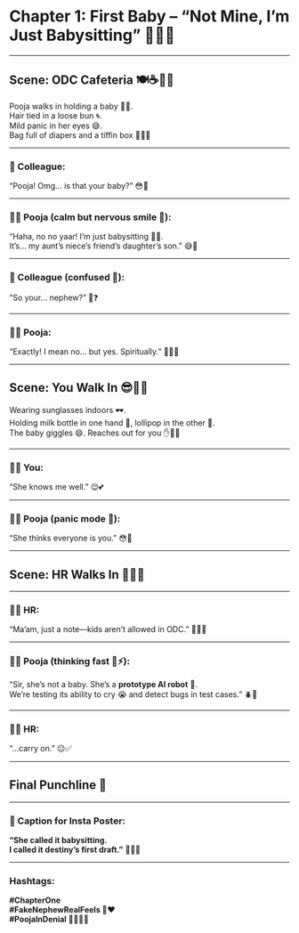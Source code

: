 # Chapter 1: First Baby – “Not Mine, I’m Just Babysitting” 👶🏽🍼

---

## Scene: ODC Cafeteria 🍽️☕👩‍💼

Pooja walks in holding a baby 👶🏽.  
Hair tied in a loose bun 🌀.  
Mild panic in her eyes 😅.  
Bag full of diapers and a tiffin box 🎒🧷🥗

---

### 👤 Colleague:  
“Pooja! Omg… is that your baby?” 😳👀

---

### 👩‍🦰 Pooja (calm but nervous smile 😬):  
“Haha, no no yaar! I’m just babysitting 👶🏽.  
It’s… my aunt’s niece’s friend’s daughter’s son.” 😅🧩

---

### 👤 Colleague (confused 🤯):  
“So your… nephew?” 🧠❓

---

### 👩‍🦰 Pooja:  
“Exactly! I mean no… but yes. Spiritually.” 🧘‍♀️✨

---

## Scene: You Walk In 😎🚶‍♂️

Wearing sunglasses indoors 🕶️.  
Holding milk bottle in one hand 🍼, lollipop in the other 🍭.  
The baby giggles 😄. Reaches out for you ✋👶🏽

---

### 🧔‍♂️ You:  
“She knows me well.” 😌💕

---

### 👩‍🦰 Pooja (panic mode 🚨):  
“She thinks everyone is you.” 😳🙈

---

## Scene: HR Walks In 🧑‍💼🚪

---

### 🧑‍💼 HR:  
“Ma’am, just a note—kids aren’t allowed in ODC.” 🚫👶🏽

---

### 👩‍🦰 Pooja (thinking fast 🧠⚡):  
“Sir, she’s not a baby. She’s a **prototype AI robot** 🤖.  
We’re testing its ability to cry 😭 and detect bugs in test cases.” 🪲🧪

---

### 🧑‍💼 HR:  
“…carry on.” 😐✅

---

## Final Punchline 🎯

---

### 📸 Caption for Insta Poster:

**“She called it babysitting.  
I called it destiny’s first draft.”** 🍼📖💫

---

### Hashtags:

**#ChapterOne**  
**#FakeNephewRealFeels 🍼❤️**  
**#PoojaInDenial 🧿👩‍🦰🤫**